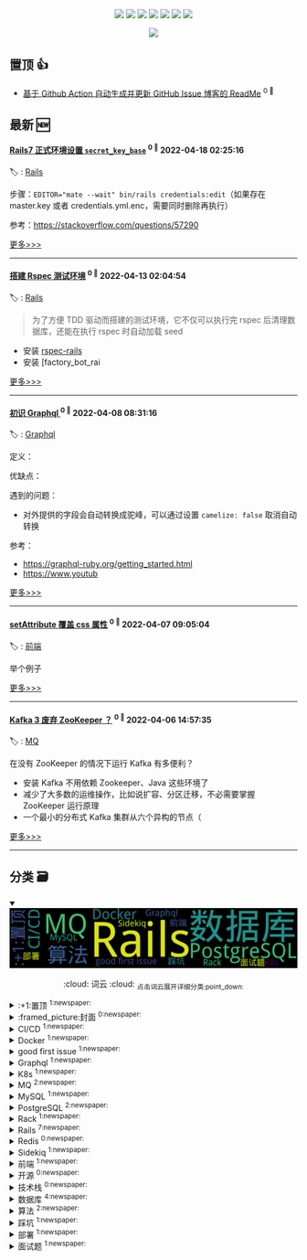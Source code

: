 

<p align='center'>
    <img src="https://badgen.net/badge/labels/22"/>
    <img src="https://badgen.net/github/issues/iamtomas/ghiblog"/>
    <img src="https://badgen.net/badge/last-commit/2022-04-18 15:50:14"/>
    <img src="https://badgen.net/github/forks/iamtomas/ghiblog"/>
    <img src="https://badgen.net/github/stars/iamtomas/ghiblog"/>
    <img src="https://badgen.net/github/watchers/iamtomas/ghiblog"/>
    <img src="https://badgen.net/github/release/iamtomas/ghiblog"/>
</p>

<p align='center'>
    <a href="https://github.com/jwenjian/visitor-count-badge">
        <img src="https://visitor-badge.glitch.me/badge?page_id=jwenjian.ghiblog"/>
    </a>
</p>


## 置顶 :thumbsup: 
- [基于 Github Action 自动生成并更新 GitHub Issue 博客的 ReadMe](https://github.com/iamtomas/note/issues/1)  <sup>0 :speech_balloon:</sup>  	 
## 最新 :new: 

#### [Rails7 正式环境设置 `secret_key_base`](https://github.com/iamtomas/note/issues/44) <sup>0 :speech_balloon:</sup> 	 2022-04-18 02:25:16

:label: : [Rails](https://github.com/iamtomas/ghiblog/labels/Rails)

步骤：`EDITOR="mate --wait" bin/rails credentials:edit`（如果存在 master.key 或者 credentials.yml.enc，需要同时删除再执行）

参考：https://stackoverflow.com/questions/57290

[更多>>>](https://github.com/iamtomas/note/issues/44)

---


#### [搭建 Rspec 测试环境](https://github.com/iamtomas/note/issues/43) <sup>0 :speech_balloon:</sup> 	 2022-04-13 02:04:54

:label: : [Rails](https://github.com/iamtomas/ghiblog/labels/Rails)

> 为了方便 TDD 驱动而搭建的测试环境，它不仅可以执行完 rspec 后清理数据库，还能在执行 rspec 时自动加载 seed

- 安装 [rspec-rails](https://github.com/rspec/rspec-rails/)
- 安装 [factory_bot_rai

[更多>>>](https://github.com/iamtomas/note/issues/43)

---


#### [初识 Graphql ](https://github.com/iamtomas/note/issues/42) <sup>0 :speech_balloon:</sup> 	 2022-04-08 08:31:16

:label: : [Graphql](https://github.com/iamtomas/ghiblog/labels/Graphql)

定义：

优缺点：

遇到的问题：
- 对外提供的字段会自动转换成驼峰，可以通过设置 `camelize: false` 取消自动转换

参考：
- https://graphql-ruby.org/getting_started.html
- https://www.youtub

[更多>>>](https://github.com/iamtomas/note/issues/42)

---


#### [setAttribute 覆盖 css 属性](https://github.com/iamtomas/note/issues/41) <sup>0 :speech_balloon:</sup> 	 2022-04-07 09:05:04

:label: : [前端](https://github.com/iamtomas/ghiblog/labels/%E5%89%8D%E7%AB%AF)

举个例子



[更多>>>](https://github.com/iamtomas/note/issues/41)

---


#### [Kafka 3 废弃 ZooKeeper ？](https://github.com/iamtomas/note/issues/40) <sup>0 :speech_balloon:</sup> 	 2022-04-06 14:57:35

:label: : [MQ](https://github.com/iamtomas/ghiblog/labels/MQ)

在没有 ZooKeeper 的情况下运行 Kafka 有多便利？

- 安装 Kafka 不用依赖 Zookeeper、Java 这些环境了
- 减少了大多数的运维操作，比如说扩容、分区迁移，不必需要掌握 ZooKeeper 运行原理
- 一个最小的分布式 Kafka 集群从六个异构的节点（

[更多>>>](https://github.com/iamtomas/note/issues/40)

---


## 分类  :card_file_box: 

<details open="open">
    <summary>
        <img src="assets/wordcloud.png" title="词云, 点击展开详细分类" alt="词云， 点击展开详细分类">
        <p align="center">:cloud: 词云 :cloud: <sub>点击词云展开详细分类:point_down: </sub></p>
    </summary>


<details>
<summary>:+1:置顶	<sup>1:newspaper:</sup></summary>

- [基于 Github Action 自动生成并更新 GitHub Issue 博客的 ReadMe](https://github.com/iamtomas/note/issues/1)  <sup>0 :speech_balloon:</sup>  	 


</details>

<details>
<summary>:framed_picture:封面	<sup>0:newspaper:</sup></summary>



</details>

<details>
<summary>CI/CD	<sup>1:newspaper:</sup></summary>

- [GitLab CI/CD 实践](https://github.com/iamtomas/note/issues/16)  <sup>0 :speech_balloon:</sup>  	 


</details>

<details>
<summary>Docker	<sup>1:newspaper:</sup></summary>

- [Docker-compose up failing because "port is already allocated"](https://github.com/iamtomas/note/issues/24)  <sup>0 :speech_balloon:</sup>  	 


</details>

<details>
<summary>good first issue	<sup>1:newspaper:</sup></summary>

- [基于 Github Action 自动生成并更新 GitHub Issue 博客的 ReadMe](https://github.com/iamtomas/note/issues/1)  <sup>0 :speech_balloon:</sup>  	 


</details>

<details>
<summary>Graphql	<sup>1:newspaper:</sup></summary>

- [初识 Graphql ](https://github.com/iamtomas/note/issues/42)  <sup>0 :speech_balloon:</sup>  	 


</details>

<details>
<summary>K8s	<sup>1:newspaper:</sup></summary>

- [初识 K8s + Helm](https://github.com/iamtomas/note/issues/36)  <sup>0 :speech_balloon:</sup>  	 


</details>

<details>
<summary>MQ	<sup>2:newspaper:</sup></summary>

- [Kafka 3 废弃 ZooKeeper ？](https://github.com/iamtomas/note/issues/40)  <sup>0 :speech_balloon:</sup>  	 
- [初识 Kafka](https://github.com/iamtomas/note/issues/32)  <sup>0 :speech_balloon:</sup>  	 


</details>

<details>
<summary>MySQL	<sup>1:newspaper:</sup></summary>

- [MySQL零散知识笔记](https://github.com/iamtomas/note/issues/14)  <sup>0 :speech_balloon:</sup>  	 


</details>

<details>
<summary>PostgreSQL	<sup>2:newspaper:</sup></summary>

- [如何本地不安装 postgreSQL 情况下执行 gem install pg](https://github.com/iamtomas/note/issues/21)  <sup>0 :speech_balloon:</sup>  	 
- [一条SQL查询语句是如何执行的？](https://github.com/iamtomas/note/issues/18)  <sup>0 :speech_balloon:</sup>  	 


</details>

<details>
<summary>Rack	<sup>1:newspaper:</sup></summary>

- [初识 Rack](https://github.com/iamtomas/note/issues/37)  <sup>0 :speech_balloon:</sup>  	 


</details>

<details>
<summary>Rails	<sup>7:newspaper:</sup></summary>

- [Rails7 正式环境设置 `secret_key_base`](https://github.com/iamtomas/note/issues/44)  <sup>0 :speech_balloon:</sup>  	 
- [搭建 Rspec 测试环境](https://github.com/iamtomas/note/issues/43)  <sup>0 :speech_balloon:</sup>  	 
- [database.yml 的 collation 属性](https://github.com/iamtomas/note/issues/39)  <sup>0 :speech_balloon:</sup>  	 
- [Dotenv 配置修改后不刷新](https://github.com/iamtomas/note/issues/38)  <sup>0 :speech_balloon:</sup>  	 
- [状态机（AASM）实现持久化](https://github.com/iamtomas/note/issues/31)  <sup>0 :speech_balloon:</sup>  	 
- [Sidekiq 浅析](https://github.com/iamtomas/note/issues/19)  <sup>0 :speech_balloon:</sup>  	 
- [初识Rails7](https://github.com/iamtomas/note/issues/11)  <sup>0 :speech_balloon:</sup>  	 


</details>

<details>
<summary>Redis	<sup>0:newspaper:</sup></summary>



</details>

<details>
<summary>Sidekiq	<sup>1:newspaper:</sup></summary>

- [浅析 Sidekiq](https://github.com/iamtomas/note/issues/33)  <sup>0 :speech_balloon:</sup>  	 


</details>

<details>
<summary>前端	<sup>1:newspaper:</sup></summary>

- [setAttribute 覆盖 css 属性](https://github.com/iamtomas/note/issues/41)  <sup>0 :speech_balloon:</sup>  	 


</details>

<details>
<summary>开源	<sup>0:newspaper:</sup></summary>



</details>

<details>
<summary>技术栈	<sup>0:newspaper:</sup></summary>



</details>

<details>
<summary>数据库	<sup>4:newspaper:</sup></summary>

- [一条SQL查询语句是如何执行的？](https://github.com/iamtomas/note/issues/18)  <sup>0 :speech_balloon:</sup>  	 
- [MySQL更新原理](https://github.com/iamtomas/note/issues/12)  <sup>0 :speech_balloon:</sup>  	 
- [MySQL 的 InnoDB 记录与页结构](https://github.com/iamtomas/note/issues/10)  <sup>0 :speech_balloon:</sup>  	 
- [MySQL 查询原理](https://github.com/iamtomas/note/issues/8)  <sup>0 :speech_balloon:</sup>  	 


</details>

<details>
<summary>算法	<sup>2:newspaper:</sup></summary>

- [冒泡排序](https://github.com/iamtomas/note/issues/13)  <sup>0 :speech_balloon:</sup>  	 
- [两数之和](https://github.com/iamtomas/note/issues/9)  <sup>0 :speech_balloon:</sup>  	 


</details>

<details>
<summary>踩坑	<sup>1:newspaper:</sup></summary>

- [解决 OSX 使用 oh-my-zsh 后 .bash_profile 自定义失效](https://github.com/iamtomas/note/issues/23)  <sup>0 :speech_balloon:</sup>  	 


</details>

<details>
<summary>部署	<sup>1:newspaper:</sup></summary>

- [M1 开发环境](https://github.com/iamtomas/note/issues/35)  <sup>0 :speech_balloon:</sup>  	 


</details>

<details>
<summary>面试题	<sup>1:newspaper:</sup></summary>

- [MySQL零散知识笔记](https://github.com/iamtomas/note/issues/14)  <sup>0 :speech_balloon:</sup>  	 


</details>


</details>    
